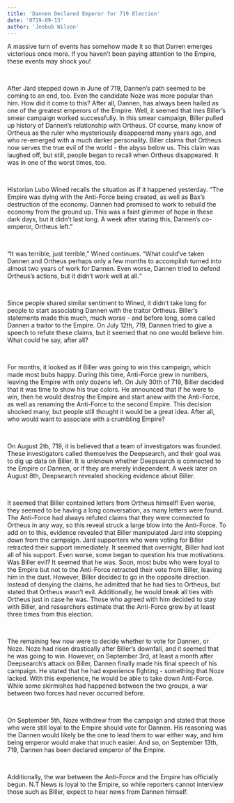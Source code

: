 ```yaml
---
title: 'Dannen Declared Emperor for 719 Election'
date: '0719-09-13'
author: 'Jeebub Wilson'
---
```


A massive turn of events has somehow made it so that Darren emerges victorious once more. If you haven’t been paying attention to the Empire, these events may shock you! 

‎

After Jard stepped down in June of 719, Dannen’s path seemed to be coming to an end, too. Even the candidate Noze was more popular than him. How did it come to this? After all, Dannen, has always been hailed as one of the greatest emperors of the Empire. Well, it seemed that Ines Biller’s smear campaign worked successfully. In this smear campaign, Biller pulled up history of Dannen’s relationship with Ortheus. Of course, many know of Ortheus as the ruler who mysteriously disappeared many years ago, and who re-emerged with a much darker personality. Biller claims that Ortheus now serves the true evil of the world - the abyss below us. This claim was laughed off, but still, people began to recall when Ortheus disappeared. It was in one of the worst times, too.

‎

Historian Lubo Wined recalls the situation as if it happened yesterday. “The Empire was dying with the Anti-Force being created, as well as Bax’s destruction of the economy. Dannen had promised to work to rebuild the economy from the ground up. This was a faint glimmer of hope in these dark days, but it didn’t last long. A week after stating this, Dannen’s co-emperor, Ortheus left.”

‎

“It was terrible, just terrible,” Wined continues. “What could’ve taken Dannen and Ortheus perhaps only a few months to accomplish turned into almost two years of work for Dannen. Even worse, Dannen tried to defend Ortheus’s actions, but it didn’t work well at all.“ 

‎

Since people shared similar sentiment to Wined, it didn’t take long for people to start associating Dannen with the traitor Ortheus. Biller’s statements made this much, much worse - and before long, some called Dannen a traitor to the Empire. On July 12th, 719, Dannen tried to give a speech to refute these claims, but it seemed that no one would believe him. What could he say, after all? 

‎

For months, it looked as if Biller was going to win this campaign, which made most bubs happy. During this time, Anti-Force grew in numbers, leaving the Empire with only dozens left. On July 30th of 719, Biller decided that it was time to show his true colors. He announced that if he were to win, then he would destroy the Empire and start anew with the Anti-Force, as well as renaming the Anti-Force to the second Empire. This decision shocked many, but people still thought it would be a great idea. After all, who would want to associate with a crumbling Empire?

‎

On August 2th, 719, it is believed that a team of investigators was founded. These investigators called themselves the Deepsearch, and their goal was to dig up data on Biller. It is unknown whether Deepsearch is connected to the Empire or Dannen, or if they are merely independent. A week later on August 8th, Deepsearch revealed shocking evidence about Biller.

‎

It seemed that Biller contained letters from Ortheus himself! Even worse, they seemed to be having a long conversation, as many letters were found. The Anti-Force had always refuted claims that they were connected to Ortheus in any way, so this reveal struck a large blow into the Anti-Force. To add on to this, evidence revealed that Biller manipulated Jard into stepping down from the campaign. Jard supporters who were voting for Biller retracted their support immediately. It seemed that overnight, Biller had lost all of his support. Even worse, some began to question his true motivations. Was Biller evil? It seemed that he was. Soon, most bubs who were loyal to the Empire but not to the Anti-Force retracted their vote from Biller, leaving him in the dust. However, Biller decided to go in the opposite direction. Instead of denying the claims, he admitted that he had ties to Ortheus, but stated that Ortheus wasn’t evil. Additionally, he would break all ties with Ortheus just in case he was. Those who agreed with him decided to stay with Biller, and researchers estimate that the Anti-Force grew by at least three times from this election.

‎

The remaining few now were to decide whether to vote for Dannen, or Noze. Noze had risen drastically after Biller’s downfall, and it seemed that he was going to win. However, on September 3rd, at least a month after Deepsearch’s attack on Biller, Dannen finally made his final speech of his campaign. He stated that he had experience fighting - something that Noze lacked. With this experience, he would be able to take down Anti-Force. While some skirmishes had happened between the two groups, a war between two forces had never occurred before.

‎

On September 5th, Noze withdrew from the campaign and stated that those who were still loyal to the Empire should vote for Dannen. His reasoning was the Dannen would likely be the one to lead them to war either way, and him being emperor would make that much easier. And so, on September 13th, 719, Dannen has been declared emperor of the Empire.

‎

Additionally, the war between the Anti-Force and the Empire has officially begun. N.T News is loyal to the Empire, so while reporters cannot interview those such as Biller, expect to hear news from Dannen himself. 